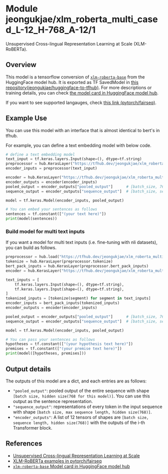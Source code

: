 # Module jeongukjae/xlm_roberta_multi_cased_L-12_H-768_A-12/1

Unsupervised Cross-lingual Representation Learning at Scale (XLM-RoBERTa).

<!-- asset-path: https://storage.googleapis.com/jeongukjae-tf-models/RoBERTa/xlm_roberta_cased_L-12_H-768_A-12.tar.gz -->
<!-- network-architecture: transformer -->
<!-- task: text-embedding -->
<!-- fine-tunable: true -->
<!-- license: mit -->
<!-- format: saved_model_2 -->
<!-- language: ar -->
<!-- language: as -->
<!-- language: bg -->
<!-- language: bn -->
<!-- language: ca -->
<!-- language: cs -->
<!-- language: da -->
<!-- language: de -->
<!-- language: el -->
<!-- language: en -->
<!-- language: es -->
<!-- language: et -->
<!-- language: fa -->
<!-- language: fi -->
<!-- language: fr -->
<!-- language: gu -->
<!-- language: he -->
<!-- language: hi -->
<!-- language: hr -->
<!-- language: hu -->
<!-- language: id -->
<!-- language: it -->
<!-- language: ja -->
<!-- language: ko -->
<!-- language: kn -->
<!-- language: lt -->
<!-- language: lv -->
<!-- language: ml -->
<!-- language: mr -->
<!-- language: ms -->
<!-- language: ne -->
<!-- language: nl -->
<!-- language: no -->
<!-- language: or -->
<!-- language: pa -->
<!-- language: pl -->
<!-- language: pt -->
<!-- language: ro -->
<!-- language: ru -->
<!-- language: sa -->
<!-- language: sd -->
<!-- language: sk -->
<!-- language: sl -->
<!-- language: sr -->
<!-- language: sv -->
<!-- language: ta -->
<!-- language: th -->
<!-- language: tr -->
<!-- language: uk -->
<!-- language: ur -->
<!-- language: vi -->
<!-- language: zh-cn -->
<!-- language: zh-tw -->

## Overview

This model is a tensorflow conversion of [`xlm-roberta-base`](https://huggingface.co/xlm-roberta-base) from the HuggingFace model hub. It is exported as TF SavedModel in [this repository(jeongukjae/huggingface-to-tfhub)](https://github.com/jeongukjae/huggingface-to-tfhub). For more descriptions or training details, you can check [the model card in HuggingFace model hub](https://huggingface.co/xlm-roberta-base).

If you want to see supported langauges, check [this link (pytorch/fairseq)](https://github.com/pytorch/fairseq/tree/main/examples/xlmr#introduction).

## Example Use

You can use this model with an interface that is almost identical to bert's in tfhub.

For example, you can define a text embedding model with below code.

```python
# define a text embedding model
text_input = tf.keras.layers.Input(shape=(), dtype=tf.string)
preprocessor = hub.KerasLayer("https://tfhub.dev/jeongukjae/xlm_roberta_multi_cased_preprocess/1")
encoder_inputs = preprocessor(text_input)

encoder = hub.KerasLayer("https://tfhub.dev/jeongukjae/xlm_roberta_multi_cased_L-12_H-768_A-12/1", trainable=True)
encoder_outputs = encoder(encoder_inputs)
pooled_output = encoder_outputs["pooled_output"]      # [batch_size, 768].
sequence_output = encoder_outputs["sequence_output"]  # [batch_size, seq_length, 768].

model = tf.keras.Model(encoder_inputs, pooled_output)

# You can embed your sentences as follows
sentences = tf.constant(["(your text here)"])
print(model(sentences))
```

### Build model for multi text inputs

If you want a model for multi text inputs (i.e. fine-tuning with nli datasets), you can build as follows.

```python
preprocessor = hub.load("https://tfhub.dev/jeongukjae/xlm_roberta_multi_cased_preprocess/1")
tokenize = hub.KerasLayer(preprocessor.tokenize)
bert_pack_inputs = hub.KerasLayer(preprocessor.bert_pack_inputs)
encoder = hub.KerasLayer("https://tfhub.dev/jeongukjae/xlm_roberta_multi_cased_L-12_H-768_A-12/1", trainable=True)

text_inputs = [
    tf.keras.layers.Input(shape=(), dtype=tf.string),
    tf.keras.layers.Input(shape=(), dtype=tf.string),
]
tokenized_inputs = [tokenize(segment) for segment in text_inputs]
encoder_inputs = bert_pack_inputs(tokenized_inputs)
encoder_outputs = encoder(encoder_inputs)

pooled_output = encoder_outputs["pooled_output"]      # [batch_size, 768].
sequence_output = encoder_outputs["sequence_output"]  # [batch_size, seq_length, 768].

model = tf.keras.Model(encoder_inputs, pooled_output)

# You can pass your sentences as follows
hypotheses = tf.constant(["(your hypothesis text here)"])
premises = tf.constant(["(your premise text here)"])
print(model([hypotheses, premises]))
```

## Output details

The outputs of this model are a dict, and each entries are as follows:

* `"pooled_output"`: pooled output of the entire sequence with shape `[batch size, hidden size(768 for this model)]`. You can use this output as the sentence representation.
* `"sequence_output"`: representations of every token in the input sequence with shape `[batch size, max sequence length, hidden size(768)]`.
* `"encoder_outputs"`: A list of 12 tensors of shapes are `[batch size, sequence length, hidden size(768)]` with the outputs of the i-th Transformer block.

## References

* [Unsupervised Cross-lingual Representation Learning at Scale](https://arxiv.org/abs/1911.02116)
* [XLM-RoBERTa examples in pytorch/fairseq](https://github.com/pytorch/fairseq/tree/main/examples/xlmr)
* [`xlm-roberta-base` Model card in HuggingFace model hub](https://huggingface.co/xlm-roberta-base)

